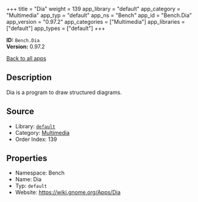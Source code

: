 ﻿+++
title = "Dia"
weight = 139
app_library = "default"
app_category = "Multimedia"
app_typ = "default"
app_ns = "Bench"
app_id = "Bench.Dia"
app_version = "0.97.2"
app_categories = ["Multimedia"]
app_libraries = ["default"]
app_types = ["default"]
+++

**ID:** `Bench.Dia`  
**Version:** 0.97.2  
<!--more-->

[Back to all apps](/apps/)

## Description
Dia is a program to draw structured diagrams.

## Source

* Library: [`default`](/app_libraries/default)
* Category: [Multimedia](/app_categories/multimedia)
* Order Index: 139

## Properties

* Namespace: Bench
* Name: Dia
* Typ: `default`
* Website: <https://wiki.gnome.org/Apps/Dia>

